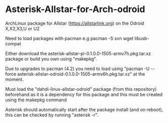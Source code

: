 Asterisk-Allstar-for-Arch-odroid
============================

ArchLinux package for Allstar (https://allstarlink.org) on the Odroid X,X2,X3,U or U2

Need to load packages with pacman e.g pacman -S svn wget libusb-compat

Either download the asterisk-allstar-pi-0.1.0.0-1505-armv7h.pkg.tar.xz package or build you own using "makepkg".

Due to upgrades to pacman (4.2) you need to load using "pacman -U --force asterisk-allstar-odroid-0.1.0.0-1505-armv6h.pkg.tar.xz" at the moment.

Must load the "dahdi-linux-allstar-odroid" package (from this repository) beforehand as it is a dependency for this package and this must be created using the makepkg command

Asterisk should automatically start after the package install (and on reboot), this can be checked by running "asterisk -r".
